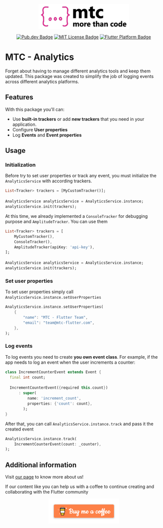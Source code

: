 <p align="center">
	<img src="./assets/mtc_logo.png" height="80" alt="MTC Logo" />
</p>

<p align="center">
    <a href="https://pub.dev/packages/focus_detector"><img src="https://img.shields.io/pub/v/mtc_analytics.svg" alt="Pub.dev Badge"></a>
    <a href="https://opensource.org/licenses/MIT"><img src="https://img.shields.io/badge/license-MIT-purple.svg" alt="MIT License Badge"></a>
    <a href="https://github.com/crab-team/mtc-analytics"><img src="https://img.shields.io/badge/platform-flutter-ff69b4.svg" alt="Flutter Platform Badge"></a>
</p>

# MTC - Analytics

Forget about having to manage different analytics tools and keep them updated. This package was created to simplify the job of logging events across different analytics platforms.

## Features

With this package you'll can:

-   Use **built-in trackers** or add **new trackers** that you need in your application.
-   Configure **User properties**
-   Log **Events** and **Event properties**

## Usage

### Initialization

Before try to set user properties or track any event, you must initialize the `AnalyticsService` with according trackers.

```dart
List<Tracker> trackers = [MyCustomTracker()];

AnalyticsService analyticsService = AnalyticsService.instance;
analyticsService.init(trackers);
```

At this time, we already implemented a `ConsoleTracker` for debugging purpose and `AmplitudeTracker`. You can use them

```dart
List<Tracker> trackers = [
    MyCustomTracker(),
    ConsoleTracker(),
    AmplitudeTracker(apiKey: 'api-key'),
];

AnalyticsService analyticsService = AnalyticsService.instance;
analyticsService.init(trackers);
```

### Set user properties

To set user properties simply call `AnalyticsService.instance.setUserProperties`

```dart
AnalyticsService.instance.setUserProperties(
    {
        "name": "MTC - Flutter Team",
        "email": "team@mtc-flutter.com",
    },
);
```

### Log events

To log events you need to create **you own event class**. For example, if the app needs to log an event when the user increments a counter:

```dart
class IncrementCounterEvent extends Event {
  final int count;

  IncrementCounterEvent({required this.count})
      : super(
          name: 'increment_count',
          properties: {'count': count},
        );
}
```

After that, you can call `AnalyticsService.instance.track` and pass it the created event

```dart
AnalyticsService.instance.track(
    IncrementCounterEvent(count: _counter),
);
```

## Additional information

Visit [our page](https://mtc-flutter.com) to know more about us!

If our content like you can help us with a coffee to continue creating and collaborating with the Flutter community
<br>

<p align="center">
    <a href="https://www.buymeacoffee.com/morethancode">
        <img src="./assets/bmc.png" height="80" alt="Buy a coffe button" />
    </a>
</p>
